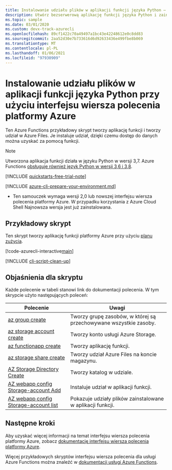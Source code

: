 ```yaml
---
title: Instalowanie udziału plików w aplikacji funkcji języka Python — interfejs wiersza polecenia platformy Azure
description: Utwórz bezserwerową aplikację funkcji języka Python i zainstaluj istniejący udział plików przy użyciu interfejsu wiersza polecenia platformy Azure.
ms.topic: sample
ms.date: 03/01/2020
ms.custom: devx-track-azurecli
ms.openlocfilehash: 89cf1422c70a49497a1bc43e42248612e0c8dd83
ms.sourcegitcommit: 2aa52d30e7b733616d6d92633436e499fbe8b069
ms.translationtype: MT
ms.contentlocale: pl-PL
ms.lasthandoff: 01/06/2021
ms.locfileid: "97930909"
---
```

# <a name="mount-a-file-share-to-a-python-function-app-using-azure-cli"></a>Instalowanie udziału plików w aplikacji funkcji języka Python przy użyciu interfejsu wiersza polecenia platformy Azure

Ten Azure Functions przykładowy skrypt tworzy aplikację funkcji i tworzy udział w Azure Files. Je instaluje udział, dzięki czemu dostęp do danych można uzyskać za pomocą funkcji.  

>[!NOTE]
>Utworzona aplikacja funkcji działa w języku Python w wersji 3,7. Azure Functions [obsługuje również język Python w wersji 3,6 i 3,8](../functions-reference-python.md#python-version).

[!INCLUDE [quickstarts-free-trial-note](../../../includes/quickstarts-free-trial-note.md)]

[!INCLUDE [azure-cli-prepare-your-environment.md](../../../includes/azure-cli-prepare-your-environment.md)]

 - Ten samouczek wymaga wersji 2,0 lub nowszej interfejsu wiersza polecenia platformy Azure. W przypadku korzystania z Azure Cloud Shell Najnowsza wersja jest już zainstalowana. 

## <a name="sample-script"></a>Przykładowy skrypt

Ten skrypt tworzy aplikację funkcji platformy Azure przy użyciu [planu zużycia](../consumption-plan.md).

[!code-azurecli-interactive[main](../../../cli_scripts/azure-functions/functions-cli-mount-files-storage-linux/functions-cli-mount-files-storage-linux.sh "Create an Azure Function on a Consumption plan")]

[!INCLUDE [cli-script-clean-up](../../../includes/cli-script-clean-up.md)]

## <a name="script-explanation"></a>Objaśnienia dla skryptu

Każde polecenie w tabeli stanowi link do dokumentacji polecenia. W tym skrypcie użyto następujących poleceń:

| Polecenie | Uwagi |
|---|---|
| [az group create](/cli/azure/group#az-group-create) | Tworzy grupę zasobów, w której są przechowywane wszystkie zasoby. |
| [az storage account create](/cli/azure/storage/account#az-storage-account-create) | Tworzy konto usługi Azure Storage. |
| [az functionapp create](/cli/azure/functionapp#az-functionapp-create) | Tworzy aplikację funkcji. |
| [az storage share create](/cli/azure/storage/share#az-storage-share-create) | Tworzy udział Azure Files na koncie magazynu. | 
| [AZ Storage Directory Create](/cli/azure/storage/directory#az-storage-directory-create) | Tworzy katalog w udziale. |
| [AZ webapp config Storage-account Add](/cli/azure/webapp/config/storage-account#az-webapp-config-storage-account-add) | Instaluje udział w aplikacji funkcji. |
| [AZ webapp config Storage-account list](/cli/azure/webapp/config/storage-account#az-webapp-config-storage-account-list) | Pokazuje udziały plików zainstalowane w aplikacji funkcji. | 

## <a name="next-steps"></a>Następne kroki

Aby uzyskać więcej informacji na temat interfejsu wiersza polecenia platformy Azure, zobacz [dokumentację interfejsu wiersza polecenia platformy Azure](/cli/azure).

Więcej przykładowych skryptów interfejsu wiersza polecenia dla usługi Azure Functions można znaleźć w [dokumentacji usługi Azure Functions](../functions-cli-samples.md).
